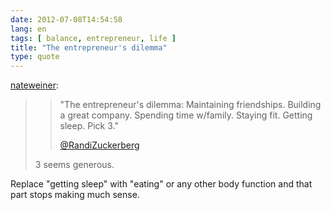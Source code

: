 ```yaml
---
date: 2012-07-08T14:54:58
lang: en
tags: [ balance, entrepreneur, life ]
title: "The entrepreneur's dilemma"
type: quote
---
```


[nateweiner](http://blog.ideashower.com/post/15459032032/the-entrepreneurs-dilemma-maintaining):

> > "The entrepreneur's dilemma: Maintaining friendships. Building a
> > great company. Spending time w/family. Staying fit. Getting sleep.
> > Pick 3."
> >
> > [\@RandiZuckerberg](https://twitter.com/#!/randizuckerberg/status/145030699966136320)
>
> 3 seems generous.

Replace "getting sleep" with "eating" or any other body function and
that part stops making much sense.
